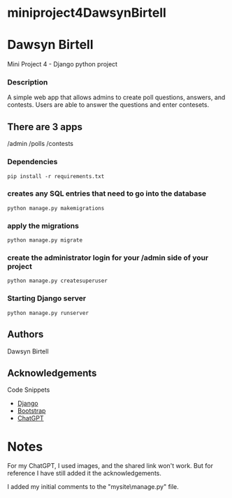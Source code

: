 # miniproject4DawsynBirtell
# Dawsyn Birtell
Mini Project 4 - Django python project

### Description
A simple web app that allows admins to create poll questions,
answers, and contests. Users are able to answer the questions and enter contesets.

## There are 3 apps
/admin
/polls
/contests

### Dependencies
```
pip install -r requirements.txt
```

### creates any SQL entries that need to go into the database
```
python manage.py makemigrations
```

### apply the migrations
```
python manage.py migrate
```

### create the administrator login for your /admin side of your project
```
python manage.py createsuperuser 
```

### Starting Django server
```
python manage.py runserver
```

## Authors
Dawsyn Birtell

## Acknowledgements
Code Snippets   
* [Django](https://docs.djangoproject.com/en/5.2/)
* [Bootstrap](https://getbootstrap.com/docs/5.3/getting-started/download/)
* [ChatGPT](https://chatgpt.com/share/67edd8bb-7680-8002-88ef-9ad3110da19a)

# Notes
For my ChatGPT, I used images, and the shared link won't work. But for reference I have still added it the acknowledgements.

I added my initial comments to the "mysite\manage.py" file.